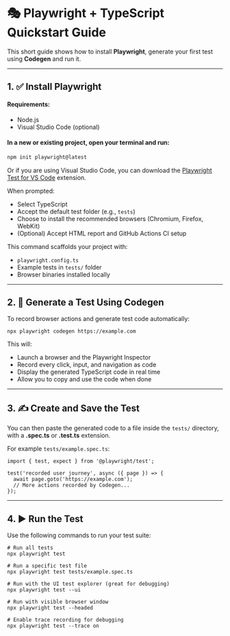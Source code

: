 # 🎭 Playwright + TypeScript Quickstart Guide

This short guide shows how to install **Playwright**, generate your first test using **Codegen** and run it.

---

## 1. ✅ Install Playwright
#### Requirements:
- Node.js
- Visual Studio Code (optional)

#### In a new or existing project, open your terminal and run:

```bash
npm init playwright@latest
```

Or if you are using Visual Studio Code, you can download the [Playwright Test for VS Code](https://marketplace.visualstudio.com/items?itemName=ms-playwright.playwright) extension.

When prompted:
- Select TypeScript
- Accept the default test folder (e.g., `tests`)
- Choose to install the recommended browsers (Chromium, Firefox, WebKit)
- (Optional) Accept HTML report and GitHub Actions CI setup

This command scaffolds your project with:
- `playwright.config.ts`
- Example tests in `tests/` folder
- Browser binaries installed locally

---

## 2. 🎥 Generate a Test Using Codegen

To record browser actions and generate test code automatically:

```
npx playwright codegen https://example.com
```

This will:
- Launch a browser and the Playwright Inspector
- Record every click, input, and navigation as code
- Display the generated TypeScript code in real time
- Allow you to copy and use the code when done

---

## 3. ✍️ Create and Save the Test
You can then paste the generated code to a file inside the `tests/` directory, with a **.spec.ts** or **.test.ts** extension.

For example ```tests/example.spec.ts```:

```
import { test, expect } from '@playwright/test';

test('recorded user journey', async ({ page }) => {
  await page.goto('https://example.com');
  // More actions recorded by Codegen...
});
```

---

## 4. ▶️ Run the Test

Use the following commands to run your test suite:

```
# Run all tests
npx playwright test

# Run a specific test file
npx playwright test tests/example.spec.ts

# Run with the UI test explorer (great for debugging)
npx playwright test --ui

# Run with visible browser window
npx playwright test --headed

# Enable trace recording for debugging
npx playwright test --trace on
```
